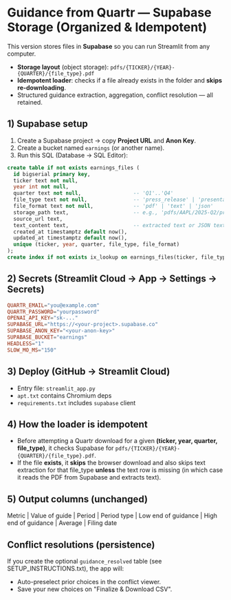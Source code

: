 # Guidance from Quartr — Supabase Storage (Organized & Idempotent)

This version stores files in **Supabase** so you can run Streamlit from any computer.
- **Storage layout** (object storage): `pdfs/{TICKER}/{YEAR}-{QUARTER}/{file_type}.pdf`
- **Idempotent loader**: checks if a file already exists in the folder and **skips re-downloading**.
- Structured guidance extraction, aggregation, conflict resolution — all retained.

## 1) Supabase setup
1. Create a Supabase project → copy **Project URL** and **Anon Key**.
2. Create a bucket named `earnings` (or another name).
3. Run this SQL (Database → SQL Editor):
```sql
create table if not exists earnings_files (
  id bigserial primary key,
  ticker text not null,
  year int not null,
  quarter text not null,                 -- 'Q1'..'Q4'
  file_type text not null,               -- 'press_release' | 'presentation' | 'transcript' | 'guidance_json'
  file_format text not null,             -- 'pdf' | 'text' | 'json'
  storage_path text,                     -- e.g., 'pdfs/AAPL/2025-Q2/press_release.pdf'
  source_url text,
  text_content text,                     -- extracted text or JSON text
  created_at timestamptz default now(),
  updated_at timestamptz default now(),
  unique (ticker, year, quarter, file_type, file_format)
);
create index if not exists ix_lookup on earnings_files(ticker, file_type, file_format, year desc, quarter);
```

## 2) Secrets (Streamlit Cloud → App → Settings → Secrets)
```toml
QUARTR_EMAIL="you@example.com"
QUARTR_PASSWORD="yourpassword"
OPENAI_API_KEY="sk-..."
SUPABASE_URL="https://<your-project>.supabase.co"
SUPABASE_ANON_KEY="<your-anon-key>"
SUPABASE_BUCKET="earnings"
HEADLESS="1"
SLOW_MO_MS="150"
```

## 3) Deploy (GitHub → Streamlit Cloud)
- Entry file: `streamlit_app.py`
- `apt.txt` contains Chromium deps
- `requirements.txt` includes `supabase` client

## 4) How the loader is idempotent
- Before attempting a Quartr download for a given **(ticker, year, quarter, file_type)**,
  it checks Supabase for `pdfs/{TICKER}/{YEAR}-{QUARTER}/{file_type}.pdf`.
- If the file **exists**, it **skips** the browser download and also skips text extraction for that file_type
  **unless** the text row is missing (in which case it reads the PDF from Supabase and extracts text).

## 5) Output columns (unchanged)
Metric | Value of guide | Period | Period type | Low end of guidance | High end of guidance | Average | Filing date


## Conflict resolutions (persistence)
If you create the optional `guidance_resolved` table (see SETUP_INSTRUCTIONS.txt), the app will:
- Auto-preselect prior choices in the conflict viewer.
- Save your new choices on "Finalize & Download CSV".
